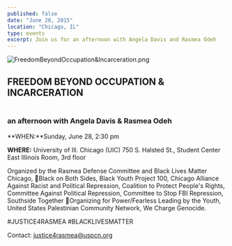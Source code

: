 ```yaml
---
published: false
date: "June 28, 2015"
location: "Chicago, IL"
type: events
excerpt: Join us for an afternoon with Angela Davis and Rasmea Odeh
---
```


![FreedomBeyondOccupation&Incarceration.png]({{site.baseurl}}/assets/img/FreedomBeyondOccupation&Incarceration.png)

## FREEDOM BEYOND OCCUPATION & INCARCERATION
### <br> an afternoon with Angela Davis & Rasmea Odeh

**WHEN:**Sunday, June 28, 2:30 pm

**WHERE:** University of Ill. Chicago (UIC) 
750 S. Halsted St., Student Center East
Illinois Room, 3rd floor

Organized by the Rasmea Defense Committee and Black Lives Matter Chicago, Black on Both Sides, Black Youth Project 100, Chicago Alliance Against Racist and Political Repression, Coalition to Protect People's Rights, Committee Against Political Repression, Committee to Stop FBI Repression, Southside Together Organizing for Power/Fearless Leading by the Youth, United States Palestinian Community Network, We Charge Genocide.

#JUSTICE4RASMEA
#BLACKLIVESMATTER

Contact: [justice4rasmea@uspcn.org](mailto:justice4rasmea@uspcn.org)